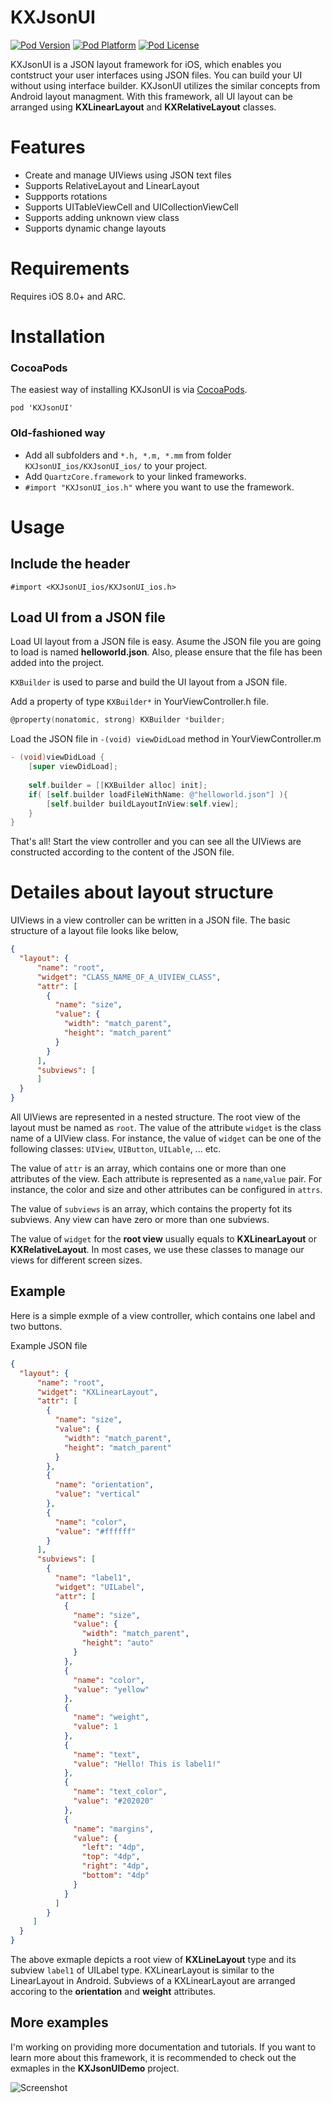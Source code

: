KXJsonUI
===

[![Pod Version](http://img.shields.io/cocoapods/v/KXJsonUI.svg?style=flat)](http://cocoadocs.org/docsets/KXJsonUI)
[![Pod Platform](http://img.shields.io/cocoapods/p/KXJsonUI.svg?style=flat)](http://cocoadocs.org/docsets/KXJsonUI)
[![Pod License](http://img.shields.io/cocoapods/l/KXJsonUI.svg?style=flat)](http://opensource.org/licenses/MIT)

KXJsonUI is a JSON layout framework for iOS, which enables you contstruct your user interfaces using JSON files. You can build your UI without using interface builder. KXJsonUI utilizes the similar concepts from Android layout managment. With this framework, all UI layout can be arranged using 
**KXLinearLayout** and **KXRelativeLayout** classes.

# Features
- Create and manage UIViews using JSON text files
- Supports RelativeLayout and LinearLayout
- Suppports rotations
- Supports UITableViewCell and UICollectionViewCell
- Supports adding unknown view class
- Supports dynamic change layouts 

# Requirements

Requires iOS 8.0+ and ARC.

# Installation

### CocoaPods
The easiest way of installing KXJsonUI is via [CocoaPods](http://cocoapods.org/). 

```
pod 'KXJsonUI'
```

### Old-fashioned way

- Add all subfolders and `*.h, *.m, *.mm` from folder `KXJsonUI_ios/KXJsonUI_ios/` to your project.
- Add `QuartzCore.framework` to your linked frameworks.
- `#import "KXJsonUI_ios.h"` where you want to use the framework.

# Usage

## Include the header
```
#import <KXJsonUI_ios/KXJsonUI_ios.h>
``` 
## Load UI from a JSON file

Load UI layout from a JSON file is easy.
Asume the JSON file you are going to load is named **helloworld.json**. Also, please ensure that the file has been added into the project.

`KXBuilder` is used to parse and build the UI layout from a JSON file.

Add a property of type `KXBuilder*` in YourViewController.h file.

```objective-c
@property(nonatomic, strong) KXBuilder *builder;
```

Load the JSON file in `-(void) viewDidLoad` method in YourViewController.m

```objective-c
- (void)viewDidLoad {
    [super viewDidLoad];
    
    self.builder = [[KXBuilder alloc] init];
    if( [self.builder loadFileWithName: @"helloworld.json"] ){
        [self.builder buildLayoutInView:self.view];
    }
}
```

That's all! Start the view controller and you can see all the UIViews are constructed according to the content of the JSON file. 

# Detailes about layout structure

UIViews in a view controller can be written in a JSON file. 
The basic structure of a layout file looks like below,

```json
{  
  "layout": {    
      "name": "root",
      "widget": "CLASS_NAME_OF_A_UIVIEW_CLASS",      
      "attr": [
        {
          "name": "size",
          "value": {
            "width": "match_parent",
            "height": "match_parent"
          }
        }        
      ],
      "subviews": [         
      ]
  }
}

```
All UIViews are represented in a nested structure.
The root view of the layout must be named as `root`. The value of the attribute `widget` is the class name of a UIView class. For instance, the value of `widget` can be one of the following classes: `UIView`, `UIButton`, `UILable`, ... etc. 

The value of `attr` is an array, which contains one or more than one attributes of the view. Each attribute is represented as a `name`,`value` pair. For instance, the color and size and other attributes can be configured in `attrs`.

The value of `subviews` is an array, which contains the property fot its subviews. Any view can have zero or more than one subviews.

The value of `widget` for the **root view** usually equals to **KXLinearLayout** or **KXRelativeLayout**. In most cases, we use these classes to manage our views for different screen sizes.

## Example

Here is a simple exmple of a view controller, which contains one label and two buttons. 

Example JSON file

```json
{  
  "layout": {    
      "name": "root",
      "widget": "KXLinearLayout",      
      "attr": [
        {
          "name": "size",
          "value": {
            "width": "match_parent",
            "height": "match_parent"
          }
        },
        {
          "name": "orientation",
          "value": "vertical"
        },
        {
          "name": "color",
          "value": "#ffffff"
        }
      ],
      "subviews": [
        {
          "name": "label1",
          "widget": "UILabel",
          "attr": [
            {
              "name": "size",
              "value": {
                "width": "match_parent",
                "height": "auto"
              }
            },
            {
              "name": "color",
              "value": "yellow"
            },
            {
              "name": "weight",
              "value": 1
            },
            {
              "name": "text",
              "value": "Hello! This is label1!"
            },
            {
              "name": "text_color",
              "value": "#202020"
            },
            {
              "name": "margins",
              "value": {
                "left": "4dp",
                "top": "4dp",
                "right": "4dp",
                "bottom": "4dp"
              }
            }            
          ]
        }
     ]    
  }
}

```

The above exmaple depicts a root view of **KXLineLayout** type and its subview `label1` of UILabel type. 
KXLinearLayout is similar to the LinearLayout in Android. Subviews of a KXLinearLayout are arranged accoring to the **orientation** and **weight** attributes.

## More examples

I'm working on providing more documentation and tutorials. If you want to learn more about this framework, it is recommended to check out the exmaples in the **KXJsonUIDemo** project.

![Screenshot](Documentation/Images/ScreenDemoExamples.gif)

